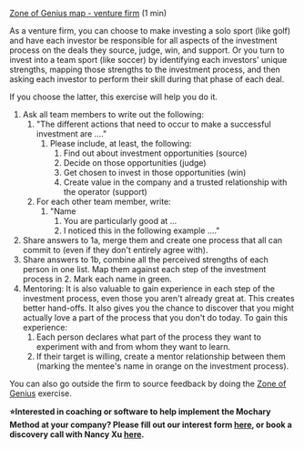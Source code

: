 [Zone of Genius map \- venture firm](https://docs.google.com/document/d/1pKnjyPB55w0SwVS7h57xZj0h951f4dWNK2wzuBHqGQw/edit) (1 min)

As a venture firm, you can choose to make investing a solo sport (like golf) and have each investor be responsible for all aspects of the investment process on the deals they source, judge, win, and support. Or you turn to invest into a team sport (like soccer) by identifying each investors' unique strengths, mapping those strengths to the investment process, and then asking each investor to perform their skill during that phase of each deal.

If you choose the latter, this exercise will help you do it.

1. Ask all team members to write out the following:
   1. "The different actions that need to occur to make a successful investment are …."
      1. Please include, at least, the following:
         1. Find out about investment opportunities (source)
         2. Decide on those opportunities (judge)
         3. Get chosen to invest in those opportunities (win)
         4. Create value in the company and a trusted relationship with the operator (support)
   2. For each other team member, write:
      1. "Name
         1. You are particularly good at ...
         2. I noticed this in the following example …."
2. Share answers to 1a, merge them and create one process that all can commit to (even if they don't entirely agree with).
3. Share answers to 1b, combine all the perceived strengths of each person in one list. Map them against each step of the investment process in 2\. Mark each name in green.
4. Mentoring: It is also valuable to gain experience in each step of the investment process, even those you aren't already great at. This creates better hand-offs. It also gives you the chance to discover that you might actually love a part of the process that you don't do today. To gain this experience:
   1. Each person declares what part of the process they want to experiment with and from whom they want to learn.
   2. If their target is willing, create a mentor relationship between them (marking the mentee's name in orange on the investment process).

You can also go outside the firm to source feedback by doing the [Zone of Genius](https://docs.google.com/document/d/11UVWJox31Ani8Cq6Ymhm6DiVUiv5vPkOQd8ZdGpYmbs/edit) exercise.

**⭐Interested in coaching or software to help implement the Mochary Method at your company? Please fill out our interest form [here](https://mocharymethod.typeform.com/interest), or book a discovery call with Nancy Xu [here](https://calendly.com/nancy-mm/30).**
